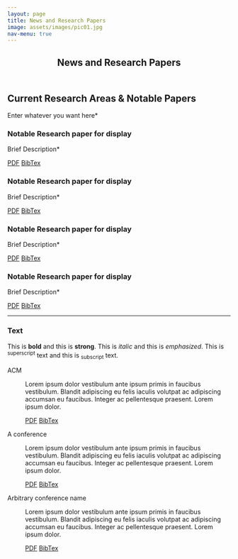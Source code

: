 ```yaml
---
layout: page
title: News and Research Papers
image: assets/images/pic01.jpg
nav-menu: true
---
```


<!-- Main -->
<div id="main" class="alt">

<!-- One -->
<section id="one">
	<div class="inner">
		<header class="major">
			<h1>News and Research Papers</h1>
		</header>


<!-- Content -->
<h2 id="content">Current Research Areas & Notable Papers</h2>
<p>Enter whatever you want here*</p>
<div class="row">
	<div class="6u 12u$(small)">
		<h3>Notable Research paper for display</h3>
		<p>Brief Description*</p>
		<p>
			<a href="path/to/sample_paper.pdf" download class="button">PDF</a>
			<a href="path/to/references.bib" download class="button">BibTex</a>
		</p>
	</div>
	<div class="6u$ 12u$(small)">
		<h3>Notable Research paper for display</h3>
		<p>Brief Description*</p>
		<p>
			<a href="path/to/another_paper.pdf" download class="button special">PDF</a>
			<a href="path/to/references.bib" download class="button">BibTex</a>
		</p>
	</div>
	<div class="6u 12u$(small)">
		<h3>Notable Research paper for display</h3>
		<p>Brief Description*</p>
		<p>
			<a href="path/to/sample_paper.pdf" download class="button">PDF</a>
			<a href="path/to/references.bib" download class="button">BibTex</a>
		</p>
	</div>
	<div class="6u$ 12u$(small)">
		<h3>Notable Research paper for display</h3>
		<p>Brief Description*</p>
		<p>
			<a href="path/to/another_paper.pdf" download class="button special">PDF</a>
			<a href="path/to/references.bib" download class="button">BibTex</a>
		</p>
	</div>


<hr class="major" />


<!-- Text stuff -->
<h3>Text</h3>
<p>This is <b>bold</b> and this is <strong>strong</strong>. This is <i>italic</i> and this is <em>emphasized</em>.
This is <sup>superscript</sup> text and this is <sub>subscript</sub> text.

<dl>
	<dt>ACM</dt>
	<dd>
		<p>Lorem ipsum dolor vestibulum ante ipsum primis in faucibus vestibulum. Blandit adipiscing eu felis iaculis volutpat ac adipiscing accumsan eu faucibus. Integer ac pellentesque praesent. Lorem ipsum dolor.</p>
		<p>
			<a href="path/to/sample_paper_item1.pdf" download class="button">PDF</a>
			<a href="path/to/references_item1.bib" download class="button">BibTex</a>
		</p>
	</dd>
	<dt>A conference</dt>
	<dd>
		<p>Lorem ipsum dolor vestibulum ante ipsum primis in faucibus vestibulum. Blandit adipiscing eu felis iaculis volutpat ac adipiscing accumsan eu faucibus. Integer ac pellentesque praesent. Lorem ipsum dolor.</p>
		<p>
			<a href="path/to/sample_paper_item2.pdf" download class="button">PDF</a>
			<a href="path/to/references_item2.bib" download class="button">BibTex</a>
		</p>
	</dd>
	<dt>Arbitrary conference name</dt>
	<dd>
		<p>Lorem ipsum dolor vestibulum ante ipsum primis in faucibus vestibulum. Blandit adipiscing eu felis iaculis volutpat ac adipiscing accumsan eu faucibus. Integer ac pellentesque praesent. Lorem ipsum dolor.</p>
		<p>
			<a href="path/to/sample_paper_item3.pdf" download class="button">PDF</a>
			<a href="path/to/references_item3.bib" download class="button">BibTex</a>
		</p>
	</dd>
</dl>

  </div> <!-- end .inner -->
  </section> <!-- end #one -->

</div> <!-- end #main -->
